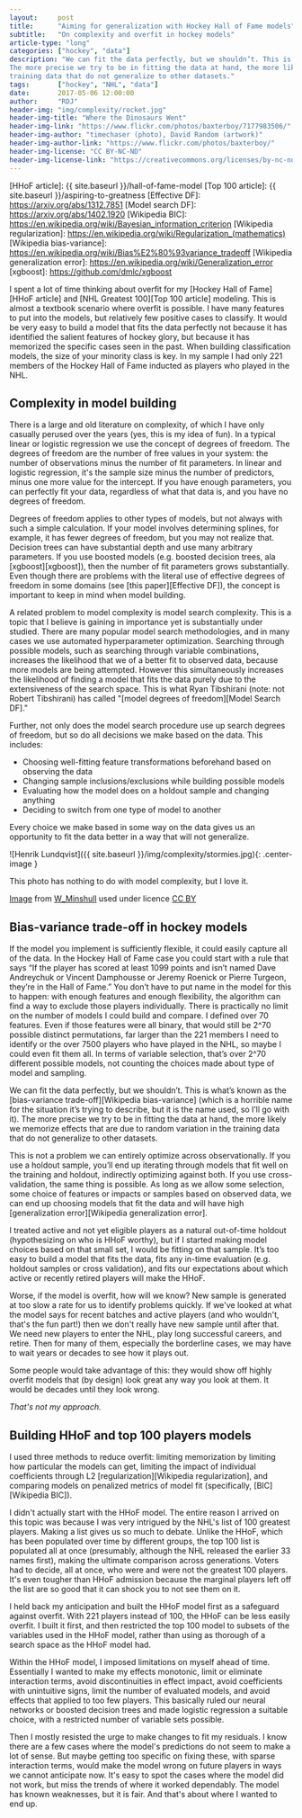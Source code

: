 ```yaml
---
layout:     post
title:      "Aiming for generalization with Hockey Hall of Fame models"
subtitle:   "On complexity and overfit in hockey models"
article-type: "long"
categories: ["hockey", "data"]
description: "We can fit the data perfectly, but we shouldn’t. This is what’s known as the bias-variance trade-off.
The more precise we try to be in fitting the data at hand, the more likely we memorize effects that are due to random variation in the
training data that do not generalize to other datasets."
tags:       ["hockey", "NHL", "data"]
date:       2017-05-06 12:00:00
author:     "RDJ"
header-img: "img/complexity/rocket.jpg"
header-img-title: "Where the Dinosaurs Went"
header-img-link: "https://www.flickr.com/photos/baxterboy/7177983506/"
header-img-author: "timechaser (photo), David Random (artwork)"
header-img-author-link: "https://www.flickr.com/photos/baxterboy/"
header-img-license: "CC BY-NC-ND"
header-img-license-link: "https://creativecommons.org/licenses/by-nc-nd/2.0/"
---
```


[HHoF article]: {{ site.baseurl }}/hall-of-fame-model
[Top 100 article]: {{ site.baseurl }}/aspiring-to-greatness
[Effective DF]: https://arxiv.org/abs/1312.7851
[Model search DF]: https://arxiv.org/abs/1402.1920
[Wikipedia BIC]: https://en.wikipedia.org/wiki/Bayesian_information_criterion
[Wikipedia regularization]: https://en.wikipedia.org/wiki/Regularization_(mathematics)
[Wikipedia bias-variance]: https://en.wikipedia.org/wiki/Bias%E2%80%93variance_tradeoff
[Wikipedia generalization error]: https://en.wikipedia.org/wiki/Generalization_error
[xgboost]: https://github.com/dmlc/xgboost

I spent a lot of time thinking about overfit for my [Hockey Hall of Fame][HHoF article] and [NHL Greatest 100][Top 100 article]
modeling. This is almost a
textbook scenario where overfit is possible. I have many features to put into the models, but relatively few positive
cases to classify. It would be very easy to build a model that fits the data perfectly not because it has identified the
salient features of hockey glory, but because it has memorized the specific cases seen in the past. When building
classification models, the size of your minority class is key. In my sample I had only 221 members of the Hockey Hall
of Fame inducted as players who played in the NHL.

## Complexity in model building

There is a large and old literature on complexity, of which I have only casually perused over the years (yes, this is my
idea of fun). In a typical
linear or logistic regression we use the concept of degrees of freedom. The degrees of freedom are the number of free
values in your system: the number of observations minus the number of fit parameters. In linear and logistic regression,
it's the sample size minus the number of predictors, minus one more value for the intercept. If you have enough
parameters, you can perfectly fit your data, regardless of what that data is, and you have no degrees of freedom.

Degrees of freedom applies to other types of models, but not always with such a simple calculation. If your model
involves determining splines, for example, it has fewer degrees of freedom, but you may not realize that. Decision trees
can have substantial depth and use many arbitrary parameters. If you use boosted models (e.g. boosted decision trees, ala
[xgboost][xgboost]), then the number of fit parameters grows substantially. Even though there are problems with the
literal use of effective degrees of freedom in some domains (see [this paper][Effective DF]), the concept is important
to keep in mind when model building.

A related problem to model complexity is model search complexity. This is a topic that I believe is gaining in
importance yet is substantially under studied. There are many popular model search methodologies, and in many cases we
use automated hyperparameter optimization. Searching through possible models, such as searching through variable
combinations, increases the likelihood that we of a better fit to observed data, because more models are being
attempted. However this simultaneously increases the likelihood of finding a model that fits the data purely due to the
extensiveness of the search space. This is what Ryan Tibshirani (note: not Robert Tibshirani) has called "[model degrees
of freedom][Model Search DF]."

Further, not only does the model search procedure use up search degrees of freedom, but so do all decisions we make
based on the data. This includes:

- Choosing well-fitting feature transformations beforehand based on observing the data
- Changing sample inclusions/exclusions while building possible models
- Evaluating how the model does on a holdout sample and changing anything
- Deciding to switch from one type of model to another

Every choice we make based in some way on the data gives us an opportunity to fit the data better in a way that will not
generalize.

![Henrik Lundqvist]({{ site.baseurl }}/img/complexity/stormies.jpg){: .center-image }

<span class="caption text-muted">This photo has nothing to do with model complexity, but I love it.</span>

<div class="citation">

<p>

<a href="https://www.flickr.com/photos/23950335@N07/5513197198/">Image</a> from <a href="https://www.flickr.com/photos/23950335@N07/">W_Minshull</a> used under licence <a href="https://creativecommons.org/licenses/by/2.0/">CC BY</a>

</p>

</div>

## Bias-variance trade-off in hockey models

If the model you implement is sufficiently flexible, it could easily capture all of the data. In the Hockey Hall of Fame
case you could start with a rule that says “If the player has scored at least 1099 points and isn’t named Dave
Andreychuk or Vincent Damphousse or Jeremy Roenick or Pierre Turgeon, they’re in the Hall of Fame.” You don’t have to
put name in the model for this to happen: with enough features and enough flexibility, the algorithm can find a way to
exclude those players individually. There is practically no limit on the number of models I could build and compare. I
defined over 70 features. Even if those features were all binary, that would still be 2^70 possible distinct
permutations, far larger than the 221 members I need to identify or the over 7500 players who have played in the NHL, so
maybe I could even fit them all. In terms of variable selection, that’s over 2^70 different possible models, not
counting the choices made about type of model and sampling.

We can fit the data perfectly, but we shouldn’t. This is what’s known as the [bias-variance trade-off][Wikipedia
bias-variance] (which is a
horrible name for the situation it’s trying to describe, but it is the name used, so I’ll go with it). The more precise
we try to be in fitting the data at hand, the more likely we memorize effects that are due to random variation in the
training data that do not generalize to other datasets.

This is not a problem we can entirely optimize across observationally. If you use a holdout sample, you’ll end up
iterating through models that fit well on the training and holdout, indirectly optimizing against both. If you use
cross-validation, the same thing is possible. As long as we allow some selection, some choice of features or impacts or
samples based on observed data, we can end up choosing models that fit the data and will have high
[generalization error][Wikipedia generalization error].

I treated active and not yet eligible players as a natural out-of-time holdout (hypothesizing on who is HHoF worthy),
but if I started making model choices based on that small set, I would be fitting on that sample. It’s too easy to build
a model that fits the data, fits any in-time evaluation (e.g. holdout samples or cross validation), and fits our
expectations about which active or recently retired players will make the HHoF.

Worse, if the model is overfit, how will we know? New sample is generated at too slow a rate for us to identify problems
quickly. If we've looked at what the model says for recent batches and active players (and who wouldn't, that's the
fun part!) then we don't really have new sample until after that. We need new players to enter the NHL, play long
successful careers, and retire. Then for many of them, especially the borderline cases, we may have to wait years or
decades to see how it plays out.

Some people would take advantage of this: they would show off highly overfit models that (by design) look great any way
you look at them. It would be decades until they look wrong.

*That's not my approach.*

## Building HHoF and top 100 players models

I used three methods to reduce overfit: limiting memorization by limiting how particular the models can get, limiting
the impact of individual coefficients through L2 [regularization][Wikipedia regularization], and comparing models on
penalized metrics of model fit (specifically, [BIC][Wikipedia BIC]).

I didn't actually start with the HHoF model. The entire reason I arrived on this topic was because I was very intrigued
by the NHL's list of 100 greatest players. Making a list gives us so much to debate. Unlike the HHoF, which has been
populated over time by different groups, the top 100 list is populated all at once (presumably, although the NHL
released the earlier 33 names first), making the ultimate comparison across generations. Voters had to decide, all at
once, who were and were not the greatest 100 players. It's even tougher than HHoF admission because the marginal
players left off the list are so good that it can shock you to not see them on it.

I held back my anticipation and built the HHoF model first as a safeguard against overfit. With 221 players instead of
100, the HHoF can be less easily overfit. I built it first, and then restricted the top 100 model to subsets of the
variables used in the HHoF model, rather than using as thorough of a search space as the HHoF model had.

Within the HHoF model, I imposed limitations on myself ahead of time. Essentially I wanted to make my effects monotonic,
limit or eliminate interaction terms, avoid discontinuities in effect impact, avoid coefficients with unintuitive signs,
limit the number of evaluated models, and avoid effects that applied to too few players. This basically ruled our neural
networks or boosted decision trees and made logistic regression a suitable choice, with a restricted number of variable
sets possible. 

Then I mostly resisted the urge to make changes to fit my residuals. I know there are a few cases where the model's
predictions do not seem to make a lot of sense. But maybe getting too specific on fixing these, with sparse interaction
terms, would make the model wrong on future players in ways we cannot anticipate now. It's easy to spot the cases where
the model did not work, but miss the trends of where it worked dependably. The model has known weaknesses, but it is
fair. And that's about where I wanted to end up.

